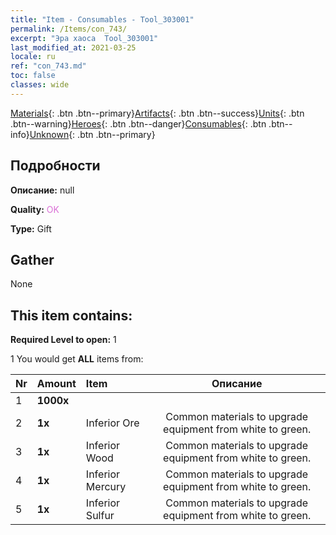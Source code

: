 ```yaml
---
title: "Item - Consumables - Tool_303001"
permalink: /Items/con_743/
excerpt: "Эра хаоса  Tool_303001"
last_modified_at: 2021-03-25
locale: ru
ref: "con_743.md"
toc: false
classes: wide
---
```

 [Materials](/ru/Items/){: .btn .btn--primary}[Artifacts](/ru/Items/Artifacts/){: .btn .btn--success}[Units](/ru/Items/Units/){: .btn .btn--warning}[Heroes](/ru/Items/Heroes/){: .btn .btn--danger}[Consumables](/ru/Items/Consumables/){: .btn .btn--info}[Unknown](/ru/Items/Unknown/){: .btn .btn--primary}

## Подробности
 **Описание:** null

 **Quality:** <span style="color: #DA70D6">OK</span>

 **Type:** Gift

## Gather

  None

## This item contains:

 **Required Level to open:** 1

 1 You would get **ALL** items  from:

  | Nr | Amount |     Item    | Описание |
  |:---|:-------|:------------|:-----------:|
  | 1 |  **1000x** | <i class="fas fa-coins"/> |  | 
  | 2 |  **1x** | Inferior Ore | Common materials to upgrade equipment from white to green.  | 
  | 3 |  **1x** | Inferior Wood | Common materials to upgrade equipment from white to green.  | 
  | 4 |  **1x** | Inferior Mercury | Common materials to upgrade equipment from white to green.  | 
  | 5 |  **1x** | Inferior Sulfur | Common materials to upgrade equipment from white to green.  | 
